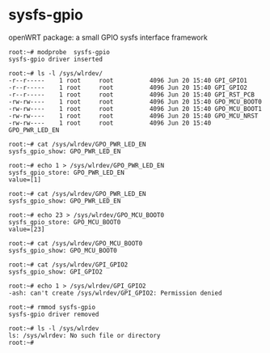 # sysfs-gpio
openWRT package: a small GPIO sysfs interface framework


	root:~# modprobe  sysfs-gpio
	sysfs-gpio driver inserted

	root:~# ls -l /sys/wlrdev/
	-r--r-----    1 root     root          4096 Jun 20 15:40 GPI_GPIO1
	-r--r-----    1 root     root          4096 Jun 20 15:40 GPI_GPIO2
	-r--r-----    1 root     root          4096 Jun 20 15:40 GPI_RST_PCB
	-rw-rw----    1 root     root          4096 Jun 20 15:40 GPO_MCU_BOOT0
	-rw-rw----    1 root     root          4096 Jun 20 15:40 GPO_MCU_BOOT1
	-rw-rw----    1 root     root          4096 Jun 20 15:40 GPO_MCU_NRST
	-rw-rw----    1 root     root          4096 Jun 20 15:40 GPO_PWR_LED_EN

	root:~# cat /sys/wlrdev/GPO_PWR_LED_EN 
	sysfs_gpio_show: GPO_PWR_LED_EN

	root:~# echo 1 > /sys/wlrdev/GPO_PWR_LED_EN 
	sysfs_gpio_store: GPO_PWR_LED_EN
	value=[1]

	root:~# cat /sys/wlrdev/GPO_PWR_LED_EN 
	sysfs_gpio_show: GPO_PWR_LED_EN

	root:~# echo 23 > /sys/wlrdev/GPO_MCU_BOOT0 
	sysfs_gpio_store: GPO_MCU_BOOT0
	value=[23]

	root:~# cat /sys/wlrdev/GPO_MCU_BOOT0 
	sysfs_gpio_show: GPO_MCU_BOOT0

	root:~# cat /sys/wlrdev/GPI_GPIO2 
	sysfs_gpio_show: GPI_GPIO2

	root:~# echo 1 > /sys/wlrdev/GPI_GPIO2 
	-ash: can't create /sys/wlrdev/GPI_GPIO2: Permission denied

	root:~# rmmod sysfs-gpio
	sysfs-gpio driver removed

	root:~# ls -l /sys/wlrdev
	ls: /sys/wlrdev: No such file or directory
	root:~#

